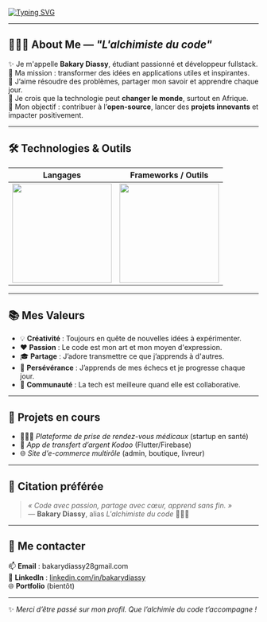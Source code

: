 <!-- TYPING ANIMATION -->
[![Typing SVG](https://readme-typing-svg.herokuapp.com?color=00BFFF&size=35&center=true&vCenter=true&width=1000&lines=Hello+World+👋;I'm+Bakary+Diassy+%F0%9F%91%A8%F0%9F%9F%BE%E2%80%8D%F0%9F%92%BB;Fullstack+Web%2FMobile+Developer+%F0%9F%93%B1%F0%9F%92%BB;Passionate+about+Crafting+Code+%E2%9D%A4%EF%B8%8F;Lifelong+Learner+and+Open-Source+Lover+%F0%9F%93%96;Curious%2C+Creative+%26+Community-Driven+%F0%9F%A7%A0)](https://git.io/typing-svg)

<!-- CODING GIF -->

---

## 🧙🏾‍♂️ About Me — *"L'alchimiste du code"*

✨ Je m'appelle **Bakary Diassy**, étudiant passionné et développeur fullstack.  
🚀 Ma mission : transformer des idées en applications utiles et inspirantes.  
🧩 J’aime résoudre des problèmes, partager mon savoir et apprendre chaque jour.  
🌱 Je crois que la technologie peut **changer le monde**, surtout en Afrique.  
🎯 Mon objectif : contribuer à l’**open-source**, lancer des **projets innovants** et impacter positivement.

---

## 🛠️ Technologies & Outils

| Langages | Frameworks / Outils |
|---------|----------------------|
| <img src="https://skillicons.dev/icons?i=html,css,js,php,python,mysql,flutter,java" width="200"/> | <img src="https://skillicons.dev/icons?i=vscode,git,github" width="200"/> |

---

## 📚 Mes Valeurs

- 💡 **Créativité** : Toujours en quête de nouvelles idées à expérimenter.
- ❤️ **Passion** : Le code est mon art et mon moyen d'expression.
- 🎓 **Partage** : J’adore transmettre ce que j’apprends à d'autres.
- 🔁 **Persévérance** : J’apprends de mes échecs et je progresse chaque jour.
- 🤝 **Communauté** : La tech est meilleure quand elle est collaborative.

---

## 🔭 Projets en cours

- 👨🏾‍⚕️ *Plateforme de prise de rendez-vous médicaux* (startup en santé)
- 📱 *App de transfert d’argent Kodoo* (Flutter/Firebase)
- 🌐 *Site d’e-commerce multirôle* (admin, boutique, livreur)

---

## 📌 Citation préférée

> _« Code avec passion, partage avec cœur, apprend sans fin. »_  
> — **Bakary Diassy**, alias *L'alchimiste du code* 🧙🏾‍♂️

---

## 🤝 Me contacter

📫 **Email** : bakarydiassy28gmail.com  
💼 **LinkedIn** : [linkedin.com/in/bakarydiassy](https://linkedin.com/in/bakarydiassy)  
🌐 **Portfolio** (bientôt)

---

✨ *Merci d’être passé sur mon profil. Que l’alchimie du code t’accompagne !*
